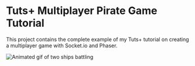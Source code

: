 Tuts+ Multiplayer Pirate Game Tutorial
======================================

This project contains the complete example of my Tuts+ tutorial on creating a multiplayer game with Socket.io and Phaser. 

![Animated gif of two ships battling](https://cdn.glitch.com/d371c629-b475-4d7b-88bc-b2558ae406a4%2Fgameplay.gif?1496106277738)
